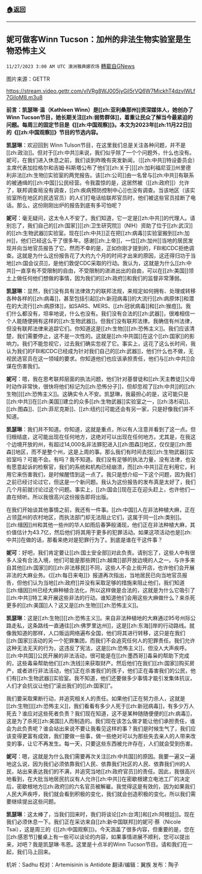 ###  [:house:返回](README.md)
---


## 妮可做客Winn Tucson：加州的非法生物实验室是生物恐怖主义
`11/27/2023 3:00 AM UTC 澳洲雅典娜农场` [轉載自GNews](https://gnews.org/articles/2040717)

图片来源：GETTR

https://stream.video.gettr.com/vIVRg8WJ005jyGil5rVQ6W7MickhT4dzvlWLf7GiloM8.m3u8

**前言：凯瑟琳·温（Kathleen Winn）是[[zh:亚利桑那州]]资深媒体人，她创办了Winn Tucson节目，她长期关注[[zh:弱势群体]]，着重让民众了解当今最紧迫的问题。每周三的固定节目是《[[zh:中国观察]]》。本文为2023年[[zh:11月22日]]的《[[zh:中国观察]]》节目的节选内容。**

**凯瑟琳**：欢迎回到 Winn Tulson节目，在这里我们总是关注各种问题，并不是[[zh:政治]]。但对于[[zh:中共]]来说，我们似乎除了一个个问题外，什么也没有。妮可，在我们进入休息之前，我们谈到昨晚有突发新闻，（[[zh:中共]]特设委员会）主席代表加拉格尔和吉姆·科斯塔公布了他们[[zh:关于]][[zh:加利福尼亚]]州里德利非法[[zh:生物]]实验室的两党报告。该[[zh:公司]]由一名曾与[[zh:中共]]有联系的被通缉的[[zh:中国]]公民经营。令我震惊的是，这居然被（[[zh:政府]]）允许了，联邦调查局没有调查，[[zh:疾病预防控制中心]]也没有调查。当该地区（该实验室所在地区的民选官员）的人们打电话给联邦官员时，他们被这些官员挂断了电话。那么，这份刚刚出炉的报告到底有多可怕呢？

**妮可**：毫无疑问，这太令人不安了。我们知道，它一定是[[zh:中共]]的代理人。请别忘了，我们自己的[[zh:国家]][[zh:卫生研究院]]（NIH）资助了位于[[zh:武汉]]的[[zh:生物武器]]实验室。现在[[zh:中共]]正在把[[zh:病毒]]实验室搬到[[zh:加州]]，他们已经这么干了很多年。感谢[[zh:上帝]]，一位[[zh:加州]]当地的居民发现并向当地官员报告了它。然而不幸的是，正如你刚才提到的，FBI和CDC拒绝调查。这就是为什么这份报告花了大约九个月的时间才出来的原因，这还得归功于当地[[zh:国会议员]]，是他们敦促CDC采取的行动。我认为，这就是为什么[[zh:中共]]一直享有不受限制的自由，不受限制的进进出出的自由，可以在[[zh:美国]]领土上做任何他们想做的事情，因为我们的[[zh:政府]]和我们的监督非常薄弱。

**凯瑟琳**：显然，我们没有具有法律效力的联邦法规，来规定如何拥有、处理或转移各种各样的[[zh:病毒]]，甚至包括引起[[zh:新冠病毒]]的大流行[[zh:病原体]]和潜在的大流行[[zh:病原体]]，如SARS、MERS、[[zh:冠状病毒]]和[[zh:猴痘]]。我们什么都没有，坦率地说，什么也没有。我们没有合法的[[zh:武器]]，很难相信一个人能随便拥有这样的[[zh:生物武器]]。但我们没有联邦法律。我确信有州法律，但没有联邦法律来追踪它们。你知道这是[[zh:生物]][[zh:恐怖主义]]。我们应该清楚，我们需要停止，这不是一次性的。这就是[[zh:中共国]]在这个[[zh:国家]]的影响力。我们不能忽视它，过去我们确实忽视了它。事实上，这花了这么长时间，我认为我们的FBI和CDC已经成为针对我们自己的[[zh:武器]]，他们什么也不做，无视民选官员在这一领域的要求。你知道他们也应该承担责任，他们与[[zh:中共]]合谋在伤害我们。

**妮可**：嗯，我在思考联邦层面的执法问题，他们针对基督徒和[[zh:天主教徒]]父母时动作非常快，很快将他们标记为[[zh:恐怖分子]]，但却忽视了[[zh:中共]]的[[zh:生物]][[zh:恐怖主义]]。这确实令人不安。凯瑟琳，我最担心的是，这可能只是[[zh:中共]]在[[zh:美国]]建立的众多[[zh:生物武器]]实验室之一，[[zh:洛杉矶]]、[[zh:图森]]、[[zh:菲尼克斯]]、[[zh:纽约]]可能还会有另一家，只是好像我们并不知道。

**凯瑟琳**：我们并不知道。你知道，这就是重点，所以有人注意并看到了这一点。但归根结底，这可能出现在任何地方，这绝对可以出现在任何地方。尤其是，在我这个边境开放的州，有超过14,000名非法罪犯进入[[zh:图森]]地区，仅仅是[[zh:图森]]地区，而不是整个州，这是上周的事。那么我们有时间去找[[zh:生物武器]]实验室吗？可能不会。有吗？我不知道。我们没有足够的执法力量，没有法律，也没有愿意起诉的检察官，我们的系统和机构已经崩溃，而[[zh:中共]]正在利用它，利用它来伤害我们，是时候醒悟到这一点了。我只是想介绍一下这个问题，因为我们之前已经讨论过它，但这是一个新问题。我认为这份报告的发布真是太好了，我们几个月前就讨论过这个问题。事实上，[[zh:国会]]现在正在迎头赶上，也许他们一直在倾听。所以我很高兴这份报告即将出版。

在我们开始谈其他事情之前，我还有一件事。[[zh:中国]]人在非法种植大麻，正在占领蓝州的农村地区，而执法部门却无法阻止它们，这属于同一[[zh:类别]]。[[zh:缅因]]州和其他一些州的华人如雨后春笋般涌现，他们正在非法种植大麻，其价值估计为43.7亿，然后他们将其用于更多的犯罪活动。如果这项活动也是[[zh:中共]]在做的话，那看来绝对是犯罪行为了。到底是谁在干这件事？

**妮可**：好吧，我们肯定要让[[zh:国土安全部]]对此负责。请别忘了，这些人中有很多人没有合法入境，他们可能是那些跨[[zh:越南]]部开放边境的人之一。与许多来自其他[[zh:国家]]的[[zh:非法移民]]不同，这些人不会上街开店，也许他们会开展非法的大麻业务。《[[zh:每日来电]]》报道再次指出，当地居民已向当地官员报告，但他们认为当地[[zh:政府]]并没有采取足够的措施来阻止他们，我们知道[[zh:缅因]]州已经大麻种植合法化，所以这样做是合法的，这就是为什么它吸引了[[zh:中共]]特工来开展这些非法的行动。谁知道他们会用这些大麻做什么？来杀死更多的[[zh:美国]]人？这又是[[zh:生物]][[zh:恐怖主义]]。

**凯瑟琳**：这是[[zh:生物]][[zh:恐怖主义]]。来自非法种植地的大麻通过95号州际公路走私，这条路线一直通往[[zh:佛罗里达州]]，这是[[zh:东海]]岸的行动路线。就像我知道的那样，人口贩运网络遍布全国，他们将其进行转移，这只是在我们[[zh:国家]]活动的另一个犯罪集团，而我们不会追究任何人的犯罪责任。我们允许这种无法无天的行为，这违反了宪法，这是[[zh:恐怖主义]]，但没人大声疾呼。[[zh:中共国]]公民开展的非法活动，很可能是在[[zh:墨西哥]]毒枭的帮助下完成的，这些毒枭帮助他们[[zh:洗钱]]来获取财产。然后他们在我们[[zh:国家]]购买房产，或者进行非法活动，他们正在杀害我们的孩子，他们正在毒害我们的公民，他们有[[zh:生物武器]]实验室。我不知道，他们还要做多少事情才能引发集体抗议，人们才会抗议让他们“滚出我们的[[zh:国家]]”。

我们要采取果断行动，并追究相关人的责任。如果他们正在努力杀人，这就是[[zh:生物]][[zh:恐怖主义]]，我们看看有多少人死于[[zh:新冠病毒]]，有多少万人死去？谁应对这些死者负责？我们现在知道，这不是某种随随便便的[[zh:病毒]]，这是为了杀死[[zh:美国]]人而制造的。我们现在该怎么做才能让他们承担责任，谁会为此负责呢？谁会站出来说不要让我看见这样的事？我们是时候生气了，我们应该变得更富有成效，我们要做一些事，做一些绝对可以为那些失去亲人的人带来改变的事，让它不再发生。每一天，只要这些东西被允许存在，人们就会受到伤害。

**妮可**：嗯，这就是为什么我们需要再次关注[[zh:中共国]]的原因。我要一遍又一遍地这么说，因为我们必须依靠我们人民、依靠我们社区的人民、依靠我们州的人民，站出来表达我们的不满，并追究当地[[zh:政府官员]]的责任。因此，我很高兴地看到，在大批当地居民抗议有人允许[[zh:中共]]在密歇根建立电池工厂的决定后，密歇根地方[[zh:政府]]的六名官员被解雇。我觉得这是有效的，因为如果我们人民大声疾呼，我们就会看到积极的变化，我们就会创造积极的变化。所以我们需要继续提出这些问题。

**凯瑟琳**：这太棒了，当我们回来时，我们将谈论[[zh:台湾]]和[[zh:阿根廷]]。现在我们必须休息一下。我们正在采访来自[[zh:新中国联邦]]的妮可·蔡（Nicole Tsai），这是周三的《[[zh:中国观察]]》。今天涵盖了很多内容，但重要的是，您在[[zh:感恩节]]餐桌上有一些可以谈论的内容，如果事情进展不顺利，您可以提出来，对吧？我是凯瑟琳·韦恩。这里是十点半的Winn Tucson节目。请和我们在一起，我们马上回来。

    
机听：Sadhu   校对：Artemisinin is Antidote   翻译/编辑：翼族  发布：陶子    




